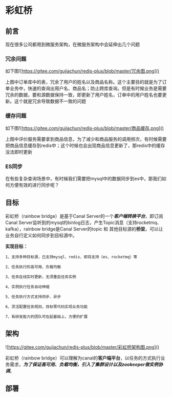 # 彩虹桥

## 前言

现在很多公司都用到微服务架构，在微服务架构中会延伸出几个问题

### 冗余问题

如下图![https://gitee.com/gujiachun/redis-plus/blob/master/冗余图.png]()

上图中订单库中的表，冗余了用户的姓名以及商品名称。这个主要目的就是为了订单业务中，快速的查询出用户名、商品名；防止跨库查询。但是有时候业务是需要 冗余的数据，要和源数据保持一致，即更新了用户姓名，订单中的用户姓名也要更新。这个就是冗余导致数据不一致的问题

### 缓存问题

如下图![https://gitee.com/gujiachun/redis-plus/blob/master/商品缓存.png]()

上图中评价服务需要拿到商品信息，为了减少和商品服务的调用频次，有时候需要把商品信息缓存到redis中；这个时候也会出现商品信息更新了，那redis中的缓存 没法即时更新

### ES同步

在有些复杂查询场景中，有时候我们需要把mysql中的数据同步到es中，那我们如何方便有效的进行同步呢？

## 目标

彩虹桥（rainbow bridge）是基于Canal Server的一个***客户端转换平台***，即订阅Canal Server监听到的mysql的binlog日志，产生Topic消息（支持rocketmq、kafka），rainbow bridge是Canal Server的topic 和 其他目标源的**桥梁**，可以让业务自行定义如何同步到目标源中。

**实现目标：**

```
1、支持多种目标源，已支持mysql、redis、即将支持（es、rocketmq）等

2、任务执行的高可用、负载均衡

3、任务在线实时更新，无须重启任务实例

4、实例执行任务自动伸缩

5、任务执行方式支持同步、异步

6、灵活配置任务规则，目标零代码实现业务功能

7、有研发能力的团队可在起基础上，方便的扩展
```

## 架构

![https://gitee.com/gujiachun/redis-plus/blob/master/彩虹桥架构图.png]()

彩虹桥（rainbow bridge）可以理解为canal的**客户端平台**，以任务的方式执行业务需求，***为了保证高可用、负载均衡，引入了集群设计以及zookeeper做实例协调***。

## 部署















